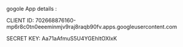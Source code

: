 gogole App details :

CLIENT ID: 702668876160-mp6r8c0tn0eeeminmjv9raj8raqb90fv.apps.googleusercontent.com

SECRET KEY: Aa71aAfmuS5U4YGEhItOXIxK
